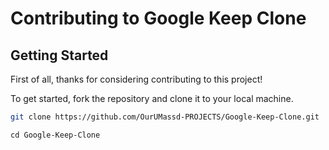 # Contributing to Google Keep Clone

## Getting Started

First of all, thanks for considering contributing to this project! 

To get started, fork the repository and clone it to your local machine.

```bash
git clone https://github.com/OurUMassd-PROJECTS/Google-Keep-Clone.git
```
```
cd Google-Keep-Clone
```


